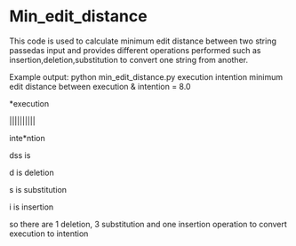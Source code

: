 # Min_edit_distance
This code is used to calculate minimum edit distance between two string passedas input and provides different operations 
performed such as insertion,deletion,substitution to convert one string from another.

Example output:
python min_edit_distance.py execution intention
minimum edit distance between execution & intention = 8.0

*execution

||||||||||

inte*ntion

dss is

d is deletion

s is substitution

i is insertion

so there are 1 deletion, 3 substitution and one insertion operation to convert execution to intention
